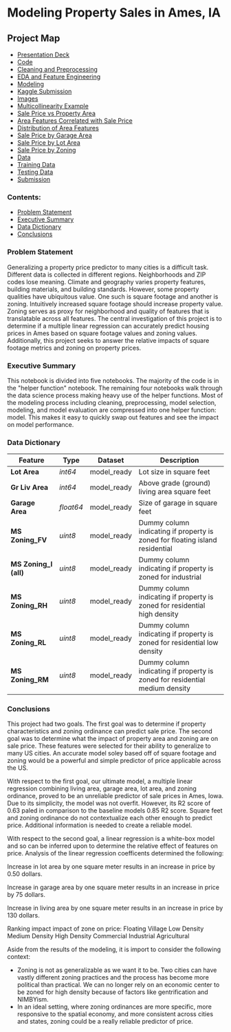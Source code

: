 # Modeling Property Sales in Ames, IA

## Project Map
 - [Presentation Deck](./slides.pdf)
 - [Code](./code)
  - [Cleaning and Preprocessing](./code/01_Cleaning_Preprocessing.ipynb)
  - [EDA and Feature Engineering](./code/02_EDA_and_Feature_Engineering.ipynb)
  - [Modeling](./code/03_Modeling.ipynb)
  - [Kaggle Submission](./code/04_Kaggle.ipynb)
 - [Images](./images)
  - [Multicollinearity Example](./images/AboveGradeLivingAreaAnd1stFlrSFByZoning.png)
  - [Sale Price vs Property Area](./images/AboveGradeLivingAreaAndSalePriceByZoning.png)
  - [Area Features Correlated with Sale Price](./images/AreaFeaturesCorrelationwithSalePrice.png)
  - [Distribution of Area Features](./images/AreaHistograms.png)
  - [Sale Price by Garage Area](./images/GarageAreaAndSalePriceByZoning.png)
  - [Sale Price by Lot Area](./images/LotAreaAndSalePriceByZoning.png)
  - [Sale Price by Zoning](./images/SalePricesByZoning.png)
 - [Data](./data)
  - [Training Data](./data/train.csv)
  - [Testing Data](./data/test.csv)
  - [Submission](./data/submission.csv)

### Contents:
- [Problem Statement](#Problem-Statement)
- [Executive Summary](#Executive-Summary)
- [Data Dictionary](#Data-Dictionary)
- [Conclusions](#Conclusions)

### Problem Statement 

Generalizing a property price predictor to many cities is a difficult task.  Different data is collected in different regions.  Neighborhoods and ZIP codes lose meaning.  Climate and geography varies property features, building materials, and building standards.  However, some property qualities have ubiquitous value.  One such is square footage and another is zoning.  Intuitively increased square footage should increase property value. Zoning serves as proxy for neighborhood and quality of features that is translatable across all features.  The central investigation of this project is to determine if a multiple linear regression can accurately predict housing prices in Ames based on square footage values and zoning values. Additionally, this project seeks to answer the relative impacts of square footage metrics and zoning on property prices. 

### Executive Summary

This notebook is divided into five notebooks. The majority of the code is in the "helper function" notebook.  The remaining four notebooks walk through the data science process making heavy use of the helper functions.  Most of the modeling process including cleaning, preprocessing, model selection, modeling, and model evaluation are compressed into one helper function: model.  This makes it easy to quickly swap out features and see the impact on model performance. 

### Data Dictionary

|Feature|Type|Dataset|Description|
|---|---|---|---|
|**Lot Area**|*int64*|model_ready|Lot size in square feet| 
|**Gr Liv Area**|*int64*|model_ready|Above grade (ground) living area square feet| 
|**Garage Area**|*float64*|model_ready|Size of garage in square feet| 
|**MS Zoning_FV**|*uint8*|model_ready|Dummy column indicating if property is zoned for floating island residential| 
|**MS Zoning_I (all)**|*uint8*|model_ready|Dummy column indicating if property is zoned for industrial| 
|**MS Zoning_RH**|*uint8*|model_ready|Dummy column indicating if property is zoned for residential high density|
|**MS Zoning_RL**|*uint8*|model_ready|Dummy column indicating if property is zoned for residential low density|
|**MS Zoning_RM**|*uint8*|model_ready|Dummy column indicating if property is zoned for residential medium density|

### Conclusions

This project had two goals. The first goal was to determine if property characteristics and zoning ordinance can predict sale price. The second goal was to determine what the impact of property area and zoning are on sale price. These features were selected for their ability to generalize to many US cities. An accurate model soley based off of square footage and zoning would be a powerful and simple predictor of price applicable across the US.

With respect to the first goal, our ultimate model, a multiple linear regression combining living area, garage area, lot area, and zoning ordinance, proved to be an unreliable predictor of sale prices in Ames, Iowa.  Due to its simplicity, the model was not overfit.  However, its R2 score of 0.63 paled in comparison to the baseline models 0.85 R2 score.  Square feet and zoning ordinance do not contextualize each other enough to predict price.  Additional information is needed to create a reliable model.

With respect to the second goal, a linear regression is a white-box model and so can be inferred upon to determine the relative effect of features on price.  Analysis of the linear regression coefficents determined the following:

Increase in lot area by one square meter results in an increase in price by 0.50 dollars.  

Increase in garage area by one square meter results in an increase in price by 75 dollars.

Increase in living area by one square meter results in an increase in price by 130 dollars.

Ranking impact impact of zone on price:
Floating Village
Low Density
Medium Density
High Density
Commercial
Industrial
Agricultural


Aside from the results of the modeling, it is import to consider the following context:
- Zoning is not as generalizable as we want it to be. Two cities can have vastly different zoning practices and the process has become more political than practical. We can no longer rely on an economic center to be zoned for high density because of factors like gentrification and NIMBYism.
- In an ideal setting, where zoning ordinances are more specific, more responsive to the spatial economy, and more consistent across cities and states, zoning could be a really reliable predictor of price.
